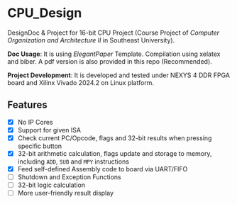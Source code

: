 # CPU_Design
 DesignDoc & Project for 16-bit CPU Project (Course Project of *Computer Organization and Architecture II* in Southeast University). 
 
 **Doc Usage**: It is using *ElegantPaper* Template. Compilation using xelatex and biber. A pdf version is also provided in this repo (Recommended).
 
 **Project Development**: It is developed and tested under NEXYS 4 DDR FPGA board and Xilinx Vivado 2024.2 on Linux platform.

 ## Features
 - [x] No IP Cores
 - [x] Support for given ISA
 - [x] Check current PC/Opcode, flags and 32-bit results when pressing specific button
 - [x] 32-bit arithmetic calculation, flags update and storage to memory, including `ADD`, `SUB` and `MPY` instructions
 - [x] Feed self-defined Assembly code to board via UART/FIFO
 - [ ] Shutdown and Exception Functions
 - [ ] 32-bit logic calculation
 - [ ] More user-friendly result display  
